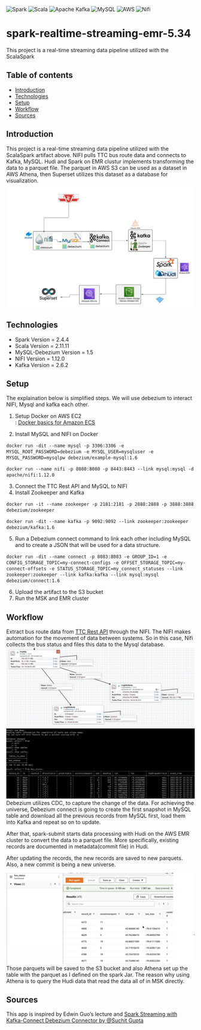 ![Spark](https://img.shields.io/badge/Apache-Spark-lightgrey)
![Scala](https://img.shields.io/badge/scala-%23DC322F.svg?style=for-the-badge&logo=scala&logoColor=white)
![Apache Kafka](https://img.shields.io/badge/Apache%20Kafka-000?style=for-the-badge&logo=apachekafka)
![MySQL](https://img.shields.io/badge/mysql-%2300f.svg?style=for-the-badge&logo=mysql&logoColor=white)
![AWS](https://img.shields.io/badge/AWS-%23FF9900.svg?style=for-the-badge&logo=amazon-aws&logoColor=white)
![Nifi](https://img.shields.io/badge/Apache-NIFI-yellowgreen)
<br/>

# spark-realtime-streaming-emr-5.34
This project is a real-time streaming data pipeline utilized with the ScalaSpark

## Table of contents
* [Introduction](#introduction)
* [Technologies](#technologies)
* [Setup](#setup)
* [Workflow](#workflow)
* [Sources](#sources)

## Introduction
This project is a real-time streaming data pipeline utilized with the ScalaSpark artifact above. NIFI pulls TTC bus route data and connects to Kafka, MySQL. Hudi and Spark on EMR clustur implements transforming the data to a parquet file. The parquet in AWS S3 can be used as a dataset in AWS Athena, then Superset utilizes this dataset as a database for visualization. 
![DIAGRAM](https://github.com/ChloeHeekSuh/spark-realtime-streaming-emr-5.34/blob/master/screenshot/diagram.png)

## Technologies
* Spark Version = 2.4.4
* Scala Version = 2.11.11
* MySQL-Debezium Version = 1.5
* NIFI Version = 1.12.0
* Kafka Version = 2.6.2

## Setup
The explaination below is simplified steps. We will use debezium to interact NIFI, Mysql and kafka each other.

1. Setup Docker on AWS EC2\
: [Docker basics for Amazon ECS](https://docs.aws.amazon.com/AmazonECS/latest/developerguide/docker-basics.html)

2. Install MySQL and NIFI on Docker
```
docker run -dit --name mysql -p 3306:3306 -e MYSQL_ROOT_PASSWORD=debezium -e MYSQL_USER=mysqluser -e MYSQL_PASSWORD=mysqlpw debezium/example-mysql:1.6
```
```
docker run --name nifi -p 8080:8080 -p 8443:8443 --link mysql:mysql -d apache/nifi:1.12.0
```
3. Connect the TTC Rest API and MySQL to NIFI
4. Install Zookeeper and Kafka
```
docker run -it --name zookeeper -p 2181:2181 -p 2888:2888 -p 3888:3888 debezium/zookeeper
```
```
docker run -dit --name kafka -p 9092:9092 --link zookeeper:zookeeper debezium/kafka:1.6
```
5. Run a Debezium connect command to link each other including MySQL and to create a JSON that will be used for a data structure.
```
docker run -dit --name connect -p 8083:8083 -e GROUP_ID=1 -e CONFIG_STORAGE_TOPIC=my-connect-configs -e OFFSET_STORAGE_TOPIC=my-connect-offsets -e STATUS_STORAGE_TOPIC=my_connect_statuses --link zookeeper:zookeeper --link kafka:kafka --link mysql:mysql debezium/connect:1.6
```
6. Upload the artifact to the S3 bucket
7. Run the MSK and EMR cluster


## Workflow

Extract bus route data from [TTC Rest API](http://restbus.info/api/agencies/ttc/routes/7/vehicles) through the NIFI. The NIFI makes automation for the movement of data between systems. So in this case, Nifi collects the bus status and files this data to the Mysql database.
<img src="https://github.com/ChloeHeekSuh/spark-realtime-streaming-emr-5.34/blob/master/screenshot/nifi.png">
<img src="https://github.com/ChloeHeekSuh/spark-realtime-streaming-emr-5.34/blob/master/screenshot/mysql.png">          
Debezium utilizes CDC, to capture the change of the data. For achieving the universe, Debezium connect is going to create the first snapshot in MySQL table and download all the previous records from MySQL first, load them into Kafka and repeat so on to update.
 
After that, spark-submit starts data processing with Hudi on the AWS EMR cluster to convert the data to a parquet file. More specifically, existing records are documented in metadata(commit file) in Hudi.

After updating the records, the new records are saved to new parquets. Also, a new commit is being a new universe.

<img src="https://github.com/ChloeHeekSuh/spark-realtime-streaming-emr-5.34/blob/master/screenshot/athena.png" width="900">
Those parquets will be saved to the S3 bucket and also Athena set up the table with the parquet as I defined on the spark Jar. The reason why using Athena is to query the Hudi data that read the data all of in MSK directly.

## Sources
This app is inspired by Edwin Guo’s lecture and [Spark Streaming with Kafka-Connect Debezium Connector by @Suchit Gupta](https://suchit-g.medium.com/spark-streaming-with-kafka-connect-debezium-connector-ab9163808667)
